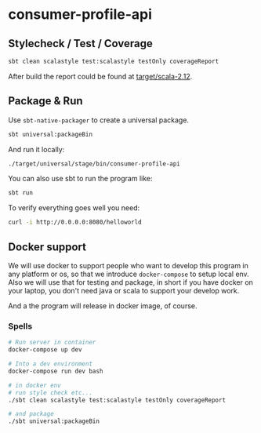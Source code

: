 # consumer-profile-api

## Stylecheck / Test / Coverage

```bash
sbt clean scalastyle test:scalastyle testOnly coverageReport
```

After build the report could be found at [target/scala-2.12](target/scala-2.12).

## Package & Run

Use `sbt-native-packager` to create a universal package.

```bash
sbt universal:packageBin
```

And run it locally:

```bash
./target/universal/stage/bin/consumer-profile-api
```

You can also use sbt to run the program like:

```bash
sbt run
```

To verify everything goes well you need:

```bash
curl -i http://0.0.0.0:8080/helloworld
```

## Docker support

We will use docker to support people who want to develop this program in any 
platform or os, so that we introduce `docker-compose` to setup local env.
Also we will use that for testing and package, in short if you have docker 
on your laptop, you don't need java or scala to support your develop work.  

And a the program will release in docker image, of course.

### Spells
```bash
# Run server in container
docker-compose up dev

# Into a dev environment
docker-compose run dev bash

# in docker env
# run style check etc...
./sbt clean scalastyle test:scalastyle testOnly coverageReport

# and package
./sbt universal:packageBin
```  
